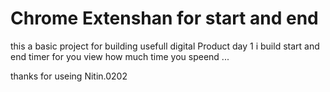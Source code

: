 # Chrome Extenshan for start and end 
this a basic project for building usefull digital Product day 1 
i build start and end timer for you view how much time you speend ...

thanks for useing 
Nitin.0202
